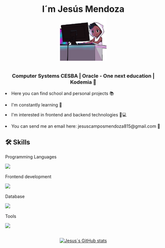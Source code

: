 <h1 align="center"> I´m Jesús Mendoza 
<br>
<img align="center" width="150" heigth="150" src="robot-hello.gif"/> 
<h1>

<h3 align="center"> Computer Systems CESBA | Oracle - One next education | Kodemia 🧡 </h3>
<p> <li> Here you can find school and personal projects 📚 <p>
<p> <li> I'm constantly learning 🚀 <p>
<p> <li> I'm interested in frontend and backend technologies 🎨💻<p>
<p> <li> You can send me an email here: jesuscamposmendoza815@gmail.com 💌 <p>


## 🛠 Skills

<p> Programming Languages </p>
<a href="https://skillicons.dev">
    <img src="https://skillicons.dev/icons?i=nodejs,java" />
</a>

<p> Frontend development </p>
<a href="https://skillicons.dev">
    <img src="https://skillicons.dev/icons?i=html,css,sass,bootstrap" />
</a>

<p> Database </p>
<a href="https://skillicons.dev">
    <img src="https://skillicons.dev/icons?i=mysql" />
</a>

<p> Tools </p>
<a href="https://skillicons.dev">
    <img src="https://skillicons.dev/icons?i=git,github" />
</a>

##

<div align="center">

[![Jesus´s GitHub stats](https://github-readme-stats.vercel.app/api?username=jesusmendoza815&theme=radical&show_icons=true)](https://github.com/anuraghazra/github-readme-stats)

</div>
